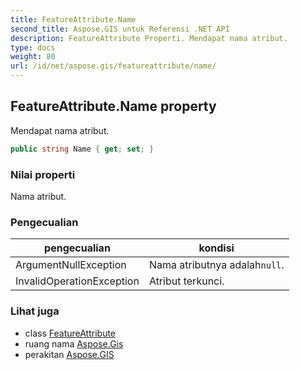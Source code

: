 ```yaml
---
title: FeatureAttribute.Name
second_title: Aspose.GIS untuk Referensi .NET API
description: FeatureAttribute Properti. Mendapat nama atribut.
type: docs
weight: 80
url: /id/net/aspose.gis/featureattribute/name/
---
```

## FeatureAttribute.Name property

Mendapat nama atribut.

```csharp
public string Name { get; set; }
```

### Nilai properti

Nama atribut.

### Pengecualian

| pengecualian | kondisi |
| --- | --- |
| ArgumentNullException | Nama atributnya adalah`null`. |
| InvalidOperationException | Atribut terkunci. |

### Lihat juga

* class [FeatureAttribute](../)
* ruang nama [Aspose.Gis](../../featureattribute/)
* perakitan [Aspose.GIS](../../../)


